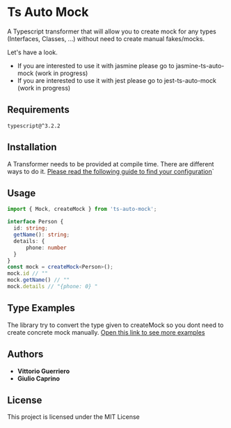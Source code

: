 # Ts Auto Mock

A Typescript transformer that will allow you to create mock for any types (Interfaces, Classes, ...) without need to create manual fakes/mocks.

Let's have a look.

* If you are interested to use it with jasmine please go to jasmine-ts-auto-mock (work in progress)
* If you are interested to use it with jest please go to jest-ts-auto-mock (work in progress)

## Requirements
`
typescript@^3.2.2
`

## Installation
A Transformer needs to be provided at compile time. There are different ways to do it.
[Please read the following guide to find your configuration](docs/TRANSFORMER.md)`

## Usage
```ts
import { Mock, createMock } from 'ts-auto-mock';

interface Person {
  id: string;
  getName(): string;
  details: {
      phone: number
  }
}
const mock = createMock<Person>();
mock.id // ""
mock.getName() // ""
mock.details // "{phone: 0} "
```

## Type Examples
The library try to convert the type given to createMock so you dont need to create concrete mock manually.
[Open this link to see more examples](docs/DETAILS.md)

## Authors

* **Vittorio Guerriero**
* **Giulio Caprino** 

## License

This project is licensed under the MIT License

